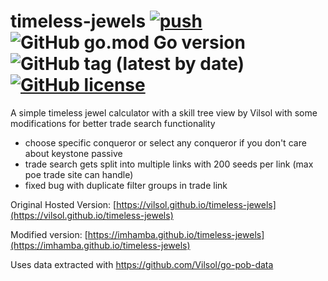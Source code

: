 # timeless-jewels [![push](https://github.com/Vilsol/timeless-jewels/actions/workflows/push.yml/badge.svg)](https://github.com/Vilsol/timeless-jewels/actions/workflows/push.yaml) ![GitHub go.mod Go version](https://img.shields.io/github/go-mod/go-version/vilsol/timeless-jewels) ![GitHub tag (latest by date)](https://img.shields.io/github/v/tag/vilsol/timeless-jewels) [![GitHub license](https://img.shields.io/github/license/Vilsol/timeless-jewels)](https://github.com/Vilsol/timeless-jewels/blob/master/LICENSE)

A simple timeless jewel calculator with a skill tree view by Vilsol
with some modifications for better trade search functionality
- choose specific conqueror or select any conqueror if you don't care about keystone passive
- trade search gets split into multiple links with 200 seeds per link (max poe trade site can handle)
- fixed bug with duplicate filter groups in trade link

Original Hosted Version: [https://vilsol.github.io/timeless-jewels](https://vilsol.github.io/timeless-jewels)

Modified version: [https://imhamba.github.io/timeless-jewels](https://imhamba.github.io/timeless-jewels)

Uses data extracted with https://github.com/Vilsol/go-pob-data
